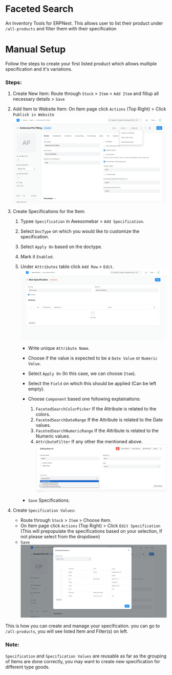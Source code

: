 
# Faceted Search

An Inventory Tools for ERPNext. This allows user to list their product under `/all-products` and filter them with their specification

# Manual Setup

Follow the steps to create your first listed product which allows multiple specification and it's variations.

### Steps:

1. Create New Item:
   Route through `Stock` > `Item` > `Add Item` and fillup all necessary details > `Save`
   
3. Add Item to Website Item:
   On Item page click `Actions` (Top Right) >  Click `Publish in Website`
![Screen shot of ](./assets/publish_in_website.PNG)

5. Create Specifications for the Item:
   1. Typee `Specification` in Awesomebar > `Add Specification`.
   2. Select `DocType` on which you would like to customize the specification.
   3. Select `Apply On` based on the doctype.
   4. Mark it `Enabled`.
   5. Under `Attributes` table click `Add Row` > `Edit`.
![Screen shot of ](./assets/specification.PNG)

      - Write unique `Attribute Name`.
      - Choose if the value is expected to be a `Date Value` or `Numeric Value`.
      - Select `Apply On` (In this case, we can choose `Item`).
      - Select the `Field` on which this should be applied (Can be left empty).
      - Choose `Component` based one following explainations:
        
          1. `FacetedSearchColorPicker` If the Attribute is related to the colors.
          2. `FacetedSearchDateRange` If the Attribute is related to the Date values.
          3. `FacetedSearchNumericRange` If the Attribute is related to the Numeric values.
          4. `AttributeFilter` If any other the mentioned above.
![Screen shot of ](./assets/specification_attribute.PNG)

      - `Save` Specifications.
7. Create `Specification Values`:
   - Route through `Stock` > `Item` > Choose Item.
   - On Item page click `Actions` (Top Right) >  Click `Edit Specification` (This will prepopulate the specifications based on your selection, If not please select from the dropdown)
   - `Save`
![Screen shot of ](./assets/edit_specifications.PNG)

This is how you can create and manage your specification. you can go to `/all-products`, you will see listed Item and Filter(s) on left.

### Note:
`Specification` and `Specification Values` are reusable as far as the grouping of Items are done correctly, you may want to create new specification for different type goods.
